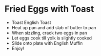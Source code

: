 # Fried Eggs with Toast
* Toast English Toast
* Heat up pan and add slab of butter to pan
* When sizzling, crack two eggs in pan
* Let eggs cook till yolk is slightly cooked
* Slide onto plate with English Muffin
* Enjoy!

